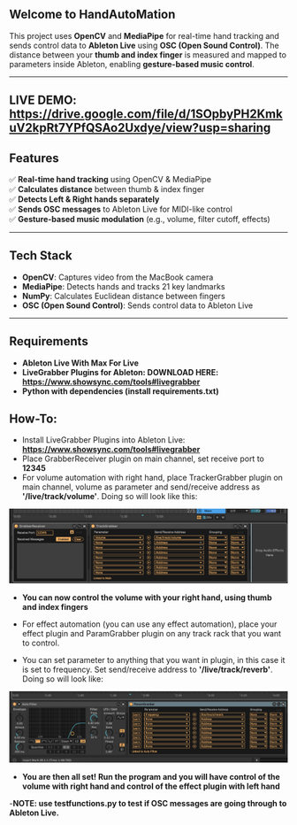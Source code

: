 ## Welcome to HandAutoMation

This project uses **OpenCV** and **MediaPipe** for real-time hand tracking and sends control data to **Ableton Live** using **OSC (Open Sound Control)**. The distance between your **thumb and index finger** is measured and mapped to parameters inside Ableton, enabling **gesture-based music control**.

---
**LIVE DEMO**: https://drive.google.com/file/d/1SOpbyPH2KmkuV2kpRt7YPfQSAo2Uxdye/view?usp=sharing
---

## Features
✅ **Real-time hand tracking** using OpenCV & MediaPipe  
✅ **Calculates distance** between thumb & index finger  
✅ **Detects Left & Right hands separately**  
✅ **Sends OSC messages** to Ableton Live for MIDI-like control  
✅ **Gesture-based music modulation** (e.g., volume, filter cutoff, effects)

---

## Tech Stack
- **OpenCV**: Captures video from the MacBook camera
- **MediaPipe**: Detects hands and tracks 21 key landmarks
- **NumPy**: Calculates Euclidean distance between fingers
- **OSC (Open Sound Control)**: Sends control data to Ableton Live

---


## Requirements
- **Ableton Live With Max For Live**
- **LiveGrabber Plugins for Ableton: DOWNLOAD HERE: https://www.showsync.com/tools#livegrabber**
- **Python with dependencies (install requirements.txt)**

## How-To:
- Install LiveGrabber Plugins into Ableton Live: **https://www.showsync.com/tools#livegrabber**
- Place GrabberReceiver plugin on main channel, set receive port to **12345**
- For volume automation with right hand, place TrackerGrabber plugin on main channel, volume as parameter and send/receive address as **'/live/track/volume'**. Doing so will look like this:

![Example](public/mainchannelrackHandAutoMation.png)

- **You can now control the volume with your right hand, using thumb and index fingers**

- For effect automation (you can use any effect automation), place your effect plugin and ParamGrabber plugin on any track rack that you want to control.
- You can set parameter to anything that you want in plugin, in this case it is set to frequency. Set send/receive address to **'/live/track/reverb'**. Doing so will look like:

![Example 2](public/track1rackHandAutoMation.png)

- **You are then all set! Run the program and you will have control of the volume with right hand and control of the effect plugin with left hand**

-**NOTE: use testfunctions.py to test if OSC messages are going through to Ableton Live.**





